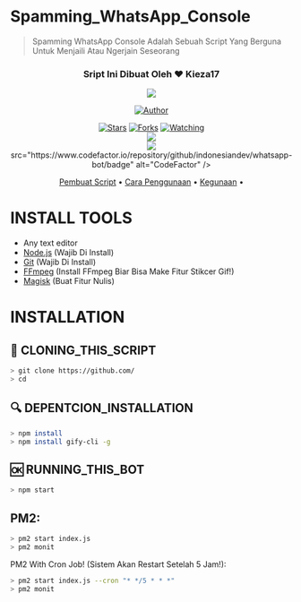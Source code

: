 # Spamming_WhatsApp_Console

> Spamming WhatsApp Console Adalah Sebuah Script Yang Berguna Untuk Menjaili Atau Ngerjain Seseorang

<h3 align="center">Sript Ini Dibuat Oleh ❤️ Kieza17</h3>
<p align="center">
  <a href="https://github.com/Keza-Developing-Indonesia"><img src="https://avatars.githubusercontent.com/u/76218793?s=460&u=b25e11a04e068ba835c9e3a3c058b05dde086f0f&v=4" 
</p>

<p align="center">
  <a href="https://github.com/Keza-Developing-Indonesia"><img title="Author" src="https://img.shields.io/badge/Author-Kieza17-darkred.svg?style=for-the-badge&logo=github" /></a>
</p>

<p align="center">
  <a href="https://github.com/Keza-Developing-Indonesia"><img title="Stars" src="https://img.shields.io/github/stars/Keza-Developing-Indonesia/Spamming_WhatsApp_Console?color=black&style=flat-square" /></a>
  <a href="https://github.com/Keza-Developing-Indonesia/Spamming_WhatsApp_Console/network/members"><img title="Forks" src="https://img.shields.io/github/forks/Keza-Developing-Indonesia/Spamming_WhatsApp_Console??color=pink&style=flat-square" /></a>
  <a href="https://github.com/Keza-Developing-Indonesia/Spamming_WhatsApp_Console/watchers"><img title="Watching" src="https://img.shields.io/github/watchers/Keza-Developing-Indonesia/Spamming_WhatsApp_Console??label=watchers&color=blue&style=flat-square" /></a> <br>
  <img src="https://img.shields.io/github/repo-size/Keza-Developing-Indonesia/Spamming_WhatsApp_Console" /> <br>
<a href="https://app.fossa.com/projects/git%2Bgithub.com%2FKeza-Developing-Indonesia%2FSpamming_WhatsApp_Console?ref=badge_shield" alt="FOSSA Status"><img src="https://app.fossa.com/api/projects/git%2Bgithub.com%2FKeza-Developing-Indonesia%2FSpamming_WhatsApp_Console.svg?type=shield"/></a>
  src="https://www.codefactor.io/repository/github/indonesiandev/whatsapp-bot/badge" alt="CodeFactor" /></a>
</p>

<p align="center">
  <a href="https://github.com/Keza-Developing-Indonesia#Requirements">Pembuat Script</a> •
  <a href="https://github.com/Keza-Developing-Indonesia#installation">Cara Penggunaan</a> •
  <a href="https://github.com/Keza-Developing-Indonesia#features">Kegunaan</a> •
</p>

# INSTALL TOOLS

* Any text editor
* [Node.js](https://nodejs.org/en/) (Wajib Di Install)
* [Git](https://git-scm.com/downloads) (Wajib Di Install)
* [FFmpeg](https://github.com/BtbN/FFmpeg-Builds/releases/download/autobuild-2020-12-08-13-03/ffmpeg-n4.3.1-26-gca55240b8c-win64-gpl-4.3.zip) (Install FFmpeg Biar Bisa Make Fitur Stikcer Gif!)
* [Magisk](https://download.imagemagick.org/ImageMagick/download/binaries/ImageMagick-7.0.10-58-Q16-HDRI-x64-dll.exe) (Buat Fitur Nulis)

# INSTALLATION

## 📝 CLONING_THIS_SCRIPT
```bash
> git clone https://github.com/
> cd 
```

## 🔍 DEPENTCION_INSTALLATION
```bash
> npm install
> npm install gify-cli -g
```

## 🆗 RUNNING_THIS_BOT
```bash
> npm start
```

## PM2:
```bash
> pm2 start index.js
> pm2 monit
```

PM2 With Cron Job! (Sistem Akan Restart Setelah 5 Jam!):
```bash
> pm2 start index.js --cron "* */5 * * *"
> pm2 monit
```
